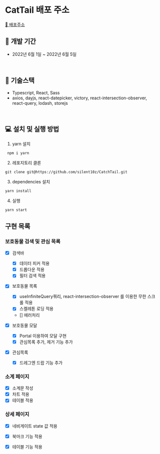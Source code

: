 # CatTail 배포 주소

[🎉 배포주소](https://catchtail.netlify.app)<br />

## 📅 **개발 기간**

- 2022년 6월 1일 ~ 2022년 6월 5일

<br />

## 🔧 **기술스택**

- Typescript, React, Sass <br />
- axios, dayjs, react-datepicker, victory, react-intersection-observer, react-query, lodash, storejs
<br />

## **💻 설치 및 실행 방법**

1. yarn 설치

```
 npm i yarn
```

2. 레포지토리 클론

```
git clone git@https://github.com/silent10z/CatchTail.git
```

3. dependencies 설치

```
yarn install
```

4. 실행

```
yarn start
```

## 구현 목록

### 보호동물 검색 및 관심 목록

- [x] 검색바 
  - [x] 데이터 피커 적용
  - [x] 드롭다운 적용
  - [x] 필터 검색 적용

- [x] 보호동물 목록
  - [x] useInfiniteQuery쿼리, react-intersection-observer 를 이용한 무한 스크롤 적용
  - [x] 스켈레톤 로딩 적용
  - [] 에러처리

- [x] 보호동물 모달
  - [x] Portal 이용하여 모달 구현
  - [x] 관심목록 추가, 제거 기능 추가

- [x] 관심목록
  - [x] 드레그엔 드랍 기능 추가

### 소계 페이지 
- [x] 소계문 작성
- [x] 차트 적용 
- [x] 테이블 적용

### 상세 페이지
- [x] 네비게이트 state 값 적용
- [x] 북마크 기능 적용
- [x] 테이블 기능 적용


